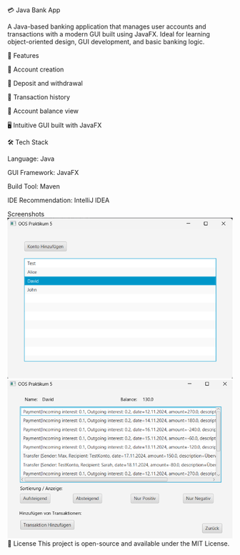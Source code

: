 💳 Java Bank App

A Java-based banking application that manages user accounts and transactions with a modern GUI built using JavaFX. Ideal for learning object-oriented design, GUI development, and basic banking logic.

🧩 Features

🔐 Account creation

💸 Deposit and withdrawal

📄 Transaction history

🧾 Account balance view

🖥️ Intuitive GUI built with JavaFX


🛠️ Tech Stack

Language: Java

GUI Framework: JavaFX

Build Tool: Maven 

IDE Recommendation: IntelliJ IDEA

Screenshots
![img.png](screenshots/img.png)
![img_1.png](screenshots/img_1.png)
📄 License
This project is open-source and available under the MIT License.


